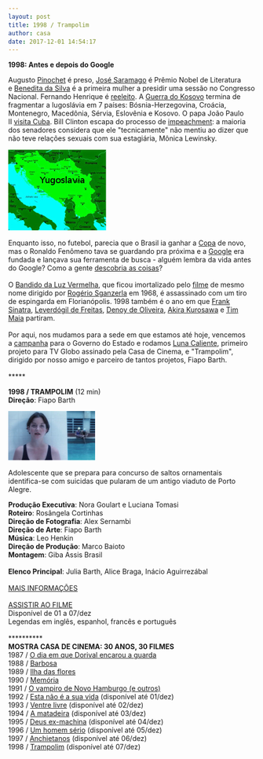 ```yaml
---
layout: post
title: 1998 / Trampolim
author: casa
date: 2017-12-01 14:54:17
---
```

**1998: Antes e depois do Google**

Augusto [Pinochet](http://www.bbc.com/portuguese/omundohoje/omh00011209.htm) é preso, [José Saramago](https://pt.wikipedia.org/wiki/Jos%C3%A9_Saramago) é Prêmio Nobel de Literatura e [Benedita da Silva](https://pt.wikipedia.org/wiki/Benedita_da_Silva) é a primeira mulher a presidir uma sessão no Congresso Nacional. Fernando Henrique é [reeleito](http://www1.folha.uol.com.br/poder/2016/05/1773559-compra-de-votos-para-reeleicao-era-questao-do-congresso-afirma-fhc.shtml). A [Guerra do Kosovo](https://pt.wikipedia.org/wiki/Guerra_do_Kosovo) termina de fragmentar a Iugoslávia em 7 países: Bósnia-Herzegovina, Croácia, Montenegro, Macedônia, Sérvia, Eslovênia e Kosovo. O papa João Paulo II [visita Cuba](https://www.youtube.com/watch?v=_OwXnoW8kIs). Bill Clinton escapa do processo de [impeachment](https://www.thesun.co.uk/news/3590205/bill-clinton-impeached-monica-lewinsky-sex-scandal-affair/): a maioria dos senadores considera que ele "tecnicamente" não mentiu ao dizer que não teve relações sexuais com sua estagiária, Mônica Lewinsky.

![](/uploads/iugos1.jpg)

Enquanto isso, no futebol, parecia que o Brasil ia ganhar a [Copa](https://www.youtube.com/watch?v=RzQOoMptDC8) de novo, mas o Ronaldo Fenômeno tava se guardando pra próxima e a [Google](https://www.youtube.com/watch?v=LZ46uE267Nc) era fundada e lançava sua ferramenta de busca - alguém lembra da vida antes do Google? Como a gente [descobria as coisas](https://s26162.pcdn.co/wp-content/uploads/2021/03/olaser_libraries.jpg)?\
 \
O [Bandido da Luz Vermelha](https://pt.wikipedia.org/wiki/Jo%C3%A3o_Ac%C3%A1cio_Pereira_da_Costa), que ficou imortalizado pelo [filme](https://www.youtube.com/watch?v=brZh9OA0us4) de mesmo nome dirigido por [Rogério Sganzerla](https://pt.wikipedia.org/wiki/Rog%C3%A9rio_Sganzerla) em 1968, é assassinado com um tiro de espingarda em Florianópolis. 1998 também é o ano em que [Frank Sinatra](https://youtu.be/w019MzRosmk), [Leverdógil de Freitas](http://www.extraclasse.org.br/edicoes/1997/10/ator-de-todos-os-generos/), [Denoy de Oliveira](http://www1.folha.uol.com.br/fsp/ilustrad/fq06119831.htm), [Akira Kurosawa](https://www.youtube.com/watch?v=doaQC-S8de8) e [Tim Maia](https://www.youtube.com/watch?v=wyaCWQvOLYg) partiram.\
 \
Por aqui, nos mudamos para a sede em que estamos até hoje, vencemos a [campanha](https://www.casacinepoa.com.br/filmes/uma-hist%C3%B3ria-de-verdade/) para o Governo do Estado e rodamos [Luna Caliente](https://www.casacinepoa.com.br/filmes/luna-caliente/), primeiro projeto para TV Globo assinado pela Casa de Cinema, e "Trampolim", dirigido por nosso amigo e parceiro de tantos projetos, Fiapo Barth.\
 \
\*\*\*\**

**1998 / TRAMPOLIM** (12 min)\
**Direção**: Fiapo Barth

![](/uploads/tramp-im.jpg)

Adolescente que se prepara para concurso de saltos ornamentais identifica-se com suicidas que pularam de um antigo viaduto de Porto Alegre.

**Produção Executiva**: Nora Goulart e Luciana Tomasi\
**Roteiro**: Rosângela Cortinhas\
**Direção de Fotografia**: Alex Sernambi\
**Direção de Arte**: Fiapo Barth\
**Música**: Leo Henkin\
**Direção de Produção**: Marco Baioto\
**Montagem**: Giba Assis Brasil\
\
**Elenco Principal**: Julia Barth, Alice Braga, Inácio Aguirrezábal\
 \
[MAIS INFORMAÇÕES](https://www.casacinepoa.com.br/filmes/trampolim/)\
 \
[ASSISTIR AO FILME](https://vimeo.com/240164806)\
Disponível de 01 a 07/dez\
Legendas em inglês, espanhol, francês e português\
 \
\*\*\*\*\*\*\*\*\*\*\
**MOSTRA CASA DE CINEMA: 30 ANOS, 30 FILMES**\
1987 / [O dia em que Dorival encarou a guarda](https://www.casacinepoa.com.br/blog/2017-11-20-1986-87-o-dia-em-que-dorival-encarou-a-guarda/)\
1988 / [Barbosa](https://www.casacinepoa.com.br/blog/2017-11-21-1988-barbosa/)[](http://www.casacinepoa.com.br/o-blog/casa-30-anos/1988-barbosa)\
1989 / [Ilha das flores](https://www.casacinepoa.com.br/blog/2017-11-22-1989-ilha-das-flores/)\
1990 / [Memória](https://www.casacinepoa.com.br/blog/2017-11-23-1990-mem%C3%B3ria/)\
1991 / [O vampiro de Novo Hamburgo (e outros)](https://www.casacinepoa.com.br/blog/2017-11-24-1991-o-vampiro-de-novo-hamburgo-e-outros/)\
1992 / [Esta não é a sua vida](https://vimeo.com/238459313) (disponível até 01/dez)\
1993 / [Ventre livre](http://vimeo.com/239530546) (disponível até 02/dez)\
1994 / [A matadeira](https://vimeo.com/238568218) (disponível até 03/dez)\
1995 / [Deus ex-machina](https://vimeo.com/240061218) (disponível até 04/dez)\
1996 / [Um homem sério](https://vimeo.com/240142849) (disponível até 05/dez)\
1997 / [Anchietanos](https://vimeo.com/240152481) (disponível até 06/dez)\
1998 / [Trampolim](https://vimeo.com/240164806) (disponível até 07/dez)